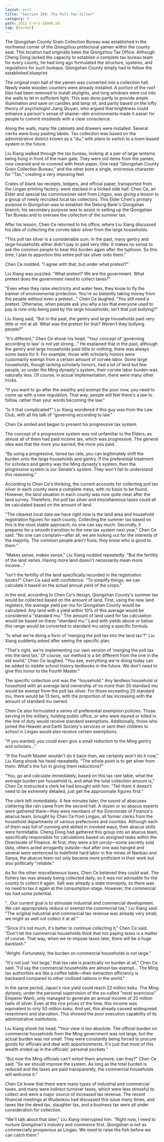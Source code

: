 ```yaml
---
layout: post
title: "Section 189: The Poll Tax Silver"
category: 5
path: 2012-7-4-5-18900.md
tag: [normal]
---
```


The Qiongshan County Grain Collection Bureau was established in the northwest corner of the Qiongzhou prefectural yamen within the county seat. This location had originally been the Qiongzhou Tax Office. Although Cheng Dong lacked the capacity to establish a complete tax bureau team for every county, he had long ago formulated the structure, systems, and regulations for such bureaus. Qiongshan County simply had to follow the established blueprint.

The original main hall of the yamen was converted into a collection hall. Newly made wooden counters were already installed. A portion of the roof tiles had been removed to install skylights, and long windows were cut into the walls to let in sufficient light. This was done partly to provide ample illumination and save on candles and lamp oil, and partly based on the lofty theory of psychologist Jiang Qiuyan, who argued that brightness could enhance a person's sense of shame—dim environments made it easier for people to commit misdeeds with a clear conscience.

Along the walls, many file cabinets and drawers were installed. Several clerks were busy pasting labels. Tax collection was based on the administrative district known as a "du," with plans to switch to a town-based system in the future.

Liu Xiang walked through the tax bureau, looking at a pair of large lanterns being hung in front of the main gate. They were old items from the yamen, now cleaned and re-covered with fresh paper. One read "Qiongshan County Grain Collection Bureau," and the other bore a single, enormous character for "Tax," creating a very imposing feel.

Crates of blank tax receipts, ledgers, and official paper, transported from the Lingao printing factory, were stacked in a locked side hall. Chen Ce, an Elder and special tax commissioner sent from Lingao, was giving a lesson to a group of newly recruited local tax collectors. This Elder Chen's primary purpose in Qiongshan was to establish the Delong Bank's Qiongshan branch; his secondary purpose was to assist in setting up the Qiongshan Tax Bureau and to oversee the collection of the summer tax.

After his lesson, Chen Ce returned to his office, where Liu Xiang discussed his idea of collecting the corvée labor silver from the large households.

"This poll tax silver is a considerable sum. In the past, many gentry and large households either didn't pay or paid very little. It makes no sense to ask the common people to bear this burden again after the typhoon. So this time, I plan to apportion this entire poll tax silver onto them."

Chen Ce nodded. "I agree with that, but under what pretext?"

Liu Xiang was puzzled. "What pretext? We are the government. What pretext does the government need to collect taxes?"

"Even when they raise electricity and water fees, they know to fly the banner of environmental protection. You're so blatantly taking money from the people without even a pretext..." Chen Ce laughed. "You still need a pretext. Otherwise, when people ask you why a tax that everyone used to pay is now only being paid by the large households, isn't that just bullying?"

Liu Xiang said, "But in the past, the gentry and large households paid very little or not at all. What was the pretext for that? Weren't they bullying people?"

"It's different," Chen Ce shook his head. "Your concept of 'governing according to law' is not yet strong..." He explained that in the past, although the gentry and large households paid little or nothing, there was always some basis for it. For example, those with scholarly honors were customarily exempt from a certain amount of corvée labor. Some large households, though lacking scholarly honors, had a lot of land but few people, so under the Ming dynasty's system, their corvée labor burden was naturally less. Of course, in actual implementation, there were many other tricks.

"If you want to go after the wealthy and exempt the poor now, you need to come up with a new regulation. That way, people will feel there's a law to follow, rather than your words becoming the law."

"Is it that complicated?" Liu Xiang wondered if this guy was from the Law Club, with all his talk of "governing according to law."

Chen Ce smiled and began to present his progressive tax system.

The concept of a progressive system was not unfamiliar to the Elders, as almost all of them had paid income tax, which was progressive. The general idea was that the more you earned, the more you paid.

"By using a progressive, tiered tax rate, you can legitimately shift the burden onto the large households and gentry. If the preferential treatment for scholars and gentry was the Ming dynasty's system, then the progressive system is our Senate's system. They won't fail to understand this reasoning."

According to Chen Ce's thinking, the current accounts for collecting poll tax silver in each county were a complete mess, with no basis to be found. However, the land situation in each county was now quite clear after the land survey. Therefore, the poll tax silver and miscellaneous taxes could all be calculated based on the amount of land.

"The clearest local data we have right now is the land area and household registration figures for each county. Collecting the summer tax based on this is the most stable approach; no one can say much. Secondly, it prepares for a smooth transition to the new tax system next year," Chen Ce said. "No one can complain—after all, we are looking out for the interests of the majority. The common people aren't fools; they know who is good to them."

"Makes sense, makes sense," Liu Xiang nodded repeatedly. "But the fertility of the land varies. Having more land doesn't necessarily mean more income..."

"Isn't the fertility of the land specifically recorded in the registration books?" Chen Ce said with confidence. "To simplify things, we can calculate it based on the actual annual yield of the crops."

In the end, according to Chen Ce's design, Qiongshan County's summer tax would be collected based on the amount of land. First, using the new land registers, the average yield per mu for Qiongshan County would be calculated. Any land with a yield within 10% of this average would be considered a "standard mu." The amount of land used for tax calculation would be based on these "standard mu." Land with yields above or below this range would be converted to standard mu using a specific formula.

"Is what we're doing a form of 'merging the poll tax into the land tax'?" Liu Xiang suddenly asked after seeing the specific plan.

"That's right, we're implementing our own version of 'merging the poll tax into the land tax.' Of course, our method is a bit different from the one in the old world," Chen Ce laughed. "You see, everything we're doing today can be added to middle school history textbooks in the future. We don't need to give this honor to the Fourth Master."

The specific collection unit was the "household." Any landless household or household with an average land ownership of no more than 20 standard mu would be exempt from the poll tax silver. For those exceeding 20 standard mu, there would be 13 tiers, with the proportion of tax increasing with the amount of standard mu owned.

Chen Ce also formulated a series of preferential exemption policies. Those serving in the military, holding public office, or who were injured or killed in the line of duty would receive standard exemptions. Additionally, those who joined the Heaven and Earth Society's services or sent their children to school in Lingao would also receive certain exemptions.

"If you wanted, you could even give a small reduction to the Ming gentry and scholars..."

"If the Fourth Master wouldn't do it back then, we certainly won't do it now," Liu Xiang shook his head repeatedly. "The whole point is to get silver from them. What's the fun in giving them reductions?"

"You, go and calculate immediately, based on this tax rate table, what the average burden per household is, and what the total collection amount is," Chen Ce instructed a clerk he had brought with him. "Tell them it doesn't need to be extremely detailed, just get the approximate figures first."

The clerk left immediately. A few minutes later, the sound of abacuses clattering like rain came from the second hall. A dozen or so abacus experts were gathered there—they were members of the Directorate of Finance's abacus team, brought by Chen Ce from Lingao, all former clerks from the household departments of various prefectures and counties. Although each of them was full of cunning and skilled in crooked ways, their abacus skills were formidable. Cheng Dong had gathered this group into an abacus team, specifically responsible for calculations based on assigned tasks within the Directorate of Finance. At first, they were a bit unruly—some secretly sold data, others acted arrogantly outside—but after one was hanged and several were sentenced to indefinite hard labor in the mines of Nanbao and Sanya, the abacus team not only became more proficient in their work but also politically "reliable."

As for the other miscellaneous taxes, Chen Ce believed they could wait. The fishery tax was already being collected daily, so it was not advisable for the county to collect it again. Salt was already a state monopoly, so there was no need to tax it again at the consumption stage. However, the commercial tax had some potential.

"...Our current goal is to stimulate industrial and commercial development. We can appropriately reduce or exempt the commercial tax," Liu Xiang said. "The original industrial and commercial tax revenue was already very small; we might as well not collect it at all."

"Since it's not much, it's better to continue collecting it," Chen Ce said. "Don't let the commercial households think that not paying taxes is a matter of course. That way, when we re-impose taxes later, there will be a huge backlash."

"Alright. Fortunately, the burden on commercial households is not large."

"It's not just 'not large,' that tax rate is practically no burden at all," Chen Ce said. "I'd say the commercial households are almost tax-exempt... The Ming tax authorities are like a coffee table—their extraction efficiency is backward compared to other civilized nations in the world."

In the same period, Japan's rice yield could reach 22 million koku. The Ming dynasty, under the personal supervision of the so-called "most avaricious" Emperor Wanli, only managed to generate an annual income of 20 million taels of silver. Even at the rice prices of the time, this income was equivalent to only 50 million koku. And yet, this already caused widespread resentment and starvation. This showed the poor execution capability of its administrative institutions.

Liu Xiang shook his head. "Your view is too absolute. The official burden on commercial households from the Ming government was not large, but the actual burden was not small. They were constantly being forced to procure goods for officials and deal with apportionments. It's just that most of this wealth ended up in the officials' personal pockets."

"But now the Ming officials can't extort them anymore, can they?" Chen Ce said. "So we should improve the system. As long as the total burden is reduced and the taxes are paid transparently, the commercial households will welcome it."

Chen Ce knew that there were many types of industrial and commercial taxes, and many were indirect turnover taxes, which were less stressful to collect and were a major source of increased tax revenue. The recent financial meetings at Wudaokou had discussed this issue many times, and taxes like the deed tax, slaughter tax, and a business tax were all under consideration for collection.

"We'll talk about that later," Liu Xiang interrupted him. "Right now, I need to nurture Qiongshan's industry and commerce first. Qiongshan is not as commercially prosperous as Lingao. We need to raise the fish before we can catch them."